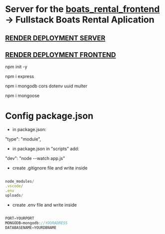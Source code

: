 # Server for the [boats_rental_frontend](https://github.com/MariaRiosNavarro/boat_rental_frontend) -> Fullstack Boats Rental Aplication

## [RENDER DEPLOYMENT SERVER](https://boat-rental-server.onrender.com/)

## [RENDER DEPLOYMENT FRONTEND](https://boat-rental-frontend.onrender.com/)

npm init -y

npm i express

npm i mongodb cors dotenv uuid multer

npm i mongoose

# Config package.json

- in package.json:

"type": "module",

- in package.json in "scripts" add:

"dev": "node --watch app.js"

- create .gitignore file and write inside

```javascript

node_modules/
.vscode/
.env
uploads/

```

- create .env file and write inside

```javascript

PORT=YOURPORT
MONGODB=mongodb://YOURADRESS
DATABASENAME=YOURDBNAME

```
